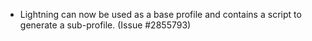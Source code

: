 * Lightning can now be used as a base profile and contains a script to generate
  a sub-profile. (Issue #2855793)
